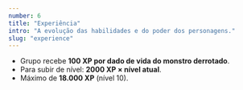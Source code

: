 ```yaml
---
number: 6
title: "Experiência"
intro: "A evolução das habilidades e do poder dos personagens."
slug: "experience"
---
```

- Grupo recebe **100 XP por dado de vida do monstro derrotado**.
- Para subir de nível: **2000 XP × nível atual**.
- Máximo de **18.000 XP** (nível 10).

